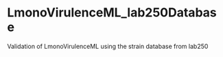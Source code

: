 # LmonoVirulenceML_lab250Database
 Validation of LmonoVirulenceML using the strain database from lab250
